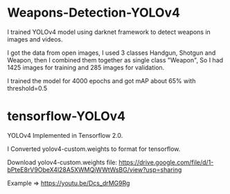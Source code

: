# Weapons-Detection-YOLOv4
I trained YOLOv4 model using darknet framework to detect weapons in images and videos.

I got the data from open images, I used 3 classes Handgun, Shotgun and Weapon, then I combined them together as single class "Weapon", So I had 1425 images for training and 285 images for validation.

I trained the model for 4000 epochs and got mAP about 65% with threshold=0.5

# tensorflow-YOLOv4
YOLOv4 Implemented in Tensorflow 2.0.

I Converted yolov4-custom.weights to format for tensorflow.

Download yolov4-custom.weights file: https://drive.google.com/file/d/1-bPteE8rV9ObeX4l28A5XWMQjWWtWsBG/view?usp=sharing

Example => https://youtu.be/Dcs_drMG9Rg
